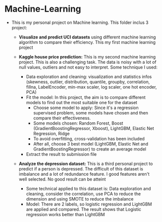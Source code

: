 # Machine-Learning
- This is my personal project on Machine learning. This folder inclus 3 project: 
  - **Visualize and predict UCI datasets** using different machine learning algorithm to compare their efficiency. This my first machine learning project
  - **Kaggle house price prediction:** This is my second machine learning project. This is also a challenging task. The data is noisy with a lot of null values, outliers and not easy to interpret. Some technique I used:
    - Data exploration and cleaning: visualization and statistics infos (skewness, outlier, distribution, quantile, groupby, correlation, fillna, LabelEncoder, min-max scaler, log scaler, one hot encoder, PCA)
    - Fit the model: In this project, the aim is to compare different models to find out the most suitable one for the dataset
      - Choose some model to apply: Since it's a regression supervised problem, some models have chosen and then compare their effectiveness.
      - Some models chosen: Random Forest, Boost (GradientBoostingRegressor, Xboost), LightGBM, Elastic Net Regression, Ridge
      - To avoid overfitting, cross-validation has been included
      - After all, choose 3 best model (LightGBM, Elastic Net and GradientBoostingRegressor) to create an average model
    - Extract the result to submission file
    
  - **Analyze the depression dataset:** This is a third personal project to predict if a person is depressed. The difficult of this dataset is imbalance and a lot of redundance feature. I good features aren't well selected. No good result can be atteint
    - Some technical applied to this dataset is: Data exploration and cleaning, consider the correlation, use PCA to reduce the dimension and using SMOTE to reduce the imbalance
    - Model: There are 2 labels, so logistic regression and LightGBM are applied and compared. The result shows that Logistic regression works better than LightGBM
